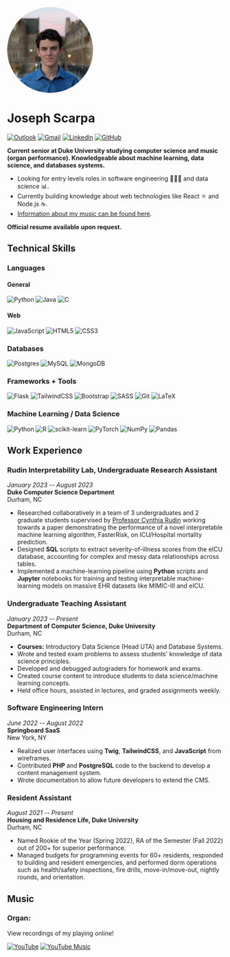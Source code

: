<title>Joseph C. Scarpa</title>
<img style = "border-radius: 50%;" width = 200 src="headshot.png" />

# Joseph Scarpa

[![Outlook](https://img.shields.io/badge/Microsoft_Outlook-0078D4?style=for-the-badge&logo=microsoft-outlook&logoColor=white)](mailto:joseph.scarpa@duke.edu)
[![Gmail](https://img.shields.io/badge/Gmail-D14836?style=for-the-badge&logo=gmail&logoColor=white)](mailto:josephc.scarpa@gmail.com) [![LinkedIn](https://img.shields.io/badge/linkedin-%230077B5.svg?style=for-the-badge&logo=linkedin&logoColor=white)](https://www.linkedin.com/in/joseph-c-scarpa/) [![GitHub](https://img.shields.io/badge/GitHub-100000?style=for-the-badge&logo=github&logoColor=white)](https://github.com/josephcscarpa)



**Current senior at Duke University studying computer science and music (organ performance). Knowledgeable about machine learning, data science, and databases systems.**

- Looking for entry levels roles in software engineering 👨🏼‍💻 and data science 📊. 
- Currently building knowledge about web technologies like React ⚛ and Node.js ☕.
- [Information about my music can be found here](#music-section).
  

**Official resume available upon request.** 

## Technical Skills

### Languages

#### General

![Python](https://img.shields.io/badge/python-3670A0?style=for-the-badge&logo=python&logoColor=ffdd54)  ![Java](https://img.shields.io/badge/java-%23ED8B00.svg?style=for-the-badge&logo=openjdk&logoColor=white) ![C](https://img.shields.io/badge/c-%2300599C.svg?style=for-the-badge&logo=c&logoColor=white) 

#### Web

![JavaScript](https://img.shields.io/badge/javascript-%23323330.svg?style=for-the-badge&logo=javascript&logoColor=%23F7DF1E) ![HTML5](https://img.shields.io/badge/html5-%23E34F26.svg?style=for-the-badge&logo=html5&logoColor=white) ![CSS3](https://img.shields.io/badge/css3-%231572B6.svg?style=for-the-badge&logo=css3&logoColor=white)

### Databases

![Postgres](https://img.shields.io/badge/postgres-%23316192.svg?style=for-the-badge&logo=postgresql&logoColor=white) ![MySQL](https://img.shields.io/badge/mysql-%2300f.svg?style=for-the-badge&logo=mysql&logoColor=white) ![MongoDB](https://img.shields.io/badge/MongoDB-%234ea94b.svg?style=for-the-badge&logo=mongodb&logoColor=white)

### Frameworks + Tools

![Flask](https://img.shields.io/badge/flask-%23000.svg?style=for-the-badge&logo=flask&logoColor=white) ![TailwindCSS](https://img.shields.io/badge/tailwindcss-%2338B2AC.svg?style=for-the-badge&logo=tailwind-css&logoColor=white) ![Bootstrap](https://img.shields.io/badge/bootstrap-%238511FA.svg?style=for-the-badge&logo=bootstrap&logoColor=white) ![SASS](https://img.shields.io/badge/SASS-hotpink.svg?style=for-the-badge&logo=SASS&logoColor=white) ![Git](https://img.shields.io/badge/git-%23F05033.svg?style=for-the-badge&logo=git&logoColor=white) ![LaTeX](https://img.shields.io/badge/latex-%23008080.svg?style=for-the-badge&logo=latex&logoColor=white)


### Machine Learning / Data Science

![Python](https://img.shields.io/badge/python-3670A0?style=for-the-badge&logo=python&logoColor=ffdd54) ![R](https://img.shields.io/badge/r-%23276DC3.svg?style=for-the-badge&logo=r&logoColor=white) ![scikit-learn](https://img.shields.io/badge/scikit--learn-%23F7931E.svg?style=for-the-badge&logo=scikit-learn&logoColor=white) ![PyTorch](https://img.shields.io/badge/PyTorch-%23EE4C2C.svg?style=for-the-badge&logo=PyTorch&logoColor=white) ![NumPy](https://img.shields.io/badge/numpy-%23013243.svg?style=for-the-badge&logo=numpy&logoColor=white) ![Pandas](https://img.shields.io/badge/pandas-%23150458.svg?style=for-the-badge&logo=pandas&logoColor=white)



## Work Experience

### Rudin Interpretability Lab, Undergraduate Research Assistant
*January 2023 -- August 2023*  
**Duke Computer Science Department**  
Durham, NC  
- Researched collaboratively in a team of 3 undergraduates and 2 graduate students supervised by [Professor Cynthia Rudin](https://users.cs.duke.edu/~cynthia/) working towards a paper demonstrating the performance of a novel interpretable machine learning algorithm, FasterRisk, on ICU/Hospital mortality prediction.
- Designed **SQL** scripts to extract severity-of-illness scores from the eICU database, accounting for complex and messy data relationships across tables. 
- Implemented a machine-learning pipeline using **Python** scripts and **Jupyter** notebooks for training and testing interpretable machine-learning models on massive EHR datasets like MIMIC-III and eICU.

### Undergraduate Teaching Assistant
*January 2023 -- Present*  
**Department of Computer Science, Duke University**  
Durham, NC  
- **Courses:** Introductory Data Science (Head UTA) and Database Systems.
- Wrote and tested exam problems to assess students' knowledge of data science principles.
- Developed and debugged autograders for homework and exams. 
- Created course content to introduce students to data science/machine learning concepts.
- Held office hours, assisted in lectures, and graded assignments weekly.

### Software Engineering Intern
*June 2022 -- August 2022*  
**Springboard SaaS**  
New York, NY  
- Realized user interfaces using **Twig**, **TailwindCSS**, and **JavaScript** from wireframes.
- Contributed **PHP** and **PostgreSQL** code to the backend to develop a content management system.
- Wrote documentation to allow future developers to extend the CMS.


### Resident Assistant
*August 2021 -- Present*  
**Housing and Residence Life, Duke University**  
Durham, NC  
- Named Rookie of the Year (Spring 2022), RA of the Semester (Fall 2022) out of 200+ for superior performance.
- Managed budgets for programming events for 60+ residents, responded to building and resident emergencies, and performed dorm operations such as health/safety inspections, fire drills, move-in/move-out, nightly rounds, and orientation.

## <a name="music-section"></a>Music

### Organ: 
View recordings of my playing online!

[![YouTube](https://img.shields.io/badge/YouTube-%23FF0000.svg?style=for-the-badge&logo=YouTube&logoColor=white)](https://www.youtube.com/channel/UC0wFYqv_OqGI2g4v84Atiag) [![YouTube Music](https://img.shields.io/badge/YouTube_Music-FF0000?style=for-the-badge&logo=youtube-music&logoColor=white)](https://music.youtube.com/channel/UC0wFYqv_OqGI2g4v84Atiag?si=_gGPLzhCRC-7Cv-m)




